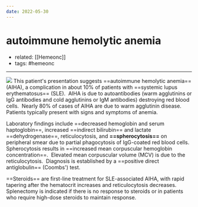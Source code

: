 ```yaml
---
date: 2022-05-30
---
```


# autoimmune hemolytic anemia

- related: [[Hemeonc]]
- tags: #hemeonc
---

<!-- warm vs cold AIHA cause, sx, rx -->

![](https://photos.thisispiggy.com/file/wikiFiles/20220530145620.png)
This patient's presentation suggests ==autoimmune hemolytic anemia== (AIHA), a complication in about 10% of patients with ==systemic lupus erythematosus== (SLE).  AIHA is due to autoantibodies (warm agglutinins or IgG antibodies and cold agglutinins or IgM antibodies) destroying red blood cells.  Nearly 80% of cases of AIHA are due to warm agglutinin disease.  Patients typically present with signs and symptoms of anemia.

Laboratory findings include ==decreased hemoglobin and serum haptoglobin==, increased ==indirect bilirubin== and lactate ==dehydrogenase==, reticulocytosis, and **==spherocytosis==** on peripheral smear due to partial phagocytosis of IgG-coated red blood cells.  Spherocytosis results in ==increased mean corpuscular hemoglobin concentration==.  Elevated mean corpuscular volume (MCV) is due to the reticulocytosis.  Diagnosis is established by a ==positive direct antiglobulin== (Coombs') test.

==Steroids== are first-line treatment for SLE-associated AIHA, with rapid tapering after the hematocrit increases and reticulocytosis decreases.  Splenectomy is indicated if there is no response to steroids or in patients who require high-dose steroids to maintain response.
